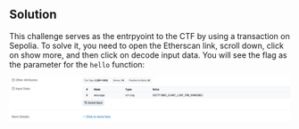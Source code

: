 ## Solution

This challenge serves as the entrpyoint to the CTF by using a transaction on Sepolia. To solve it, you need to open the Etherscan link, scroll down, click on show more, and then click on decode input data. You will see the flag as the parameter for the `hello` function:

![Flag location](flag.png)